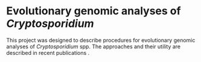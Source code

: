 # **Evolutionary genomic analyses of *Cryptosporidium***
This project was designed to describe procedures for evolutionary genomic analyses of *Cryptosporidium* spp. The approaches and their utility are described in recent publications . 
